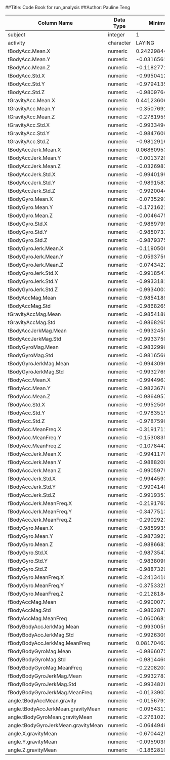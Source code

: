 ##Title: Code Book for run_analysis
##Author: Pauline Teng

Column Name                         | Data Type | Minimum Value        | Maximum Value
----------------------------------- | --------- | -------------------- | --------------------
subject                             | integer   | 1                    | 30                 
activity                            | character | LAYING               | WALKING_UPSTAIRS   
tBodyAcc.Mean.X                     | numeric   | 0.242298449272727    | 0.279177960301325  
tBodyAcc.Mean.Y                     | numeric   | -0.0316561370181818  | -0.0144537072594949
tBodyAcc.Mean.Z                     | numeric   | -0.118277180099383   | -0.100985935692074 
tBodyAcc.Std.X                      | numeric   | -0.99504124          | 0.0764832471304546 
tBodyAcc.Std.Y                      | numeric   | -0.979413535862069   | 0.219952845181818  
tBodyAcc.Std.Z                      | numeric   | -0.980976484137931   | -0.0935184360181818
tGravityAcc.Mean.X                  | numeric   | 0.441236068541667    | 0.908399606896552  
tGravityAcc.Mean.Y                  | numeric   | -0.350769156818182   | 0.2005691803125    
tGravityAcc.Mean.Z                  | numeric   | -0.278195591724138   | 0.266233413475819  
tGravityAcc.Std.X                   | numeric   | -0.993349445862069   | -0.939673766818182 
tGravityAcc.Std.Y                   | numeric   | -0.984760977241379   | -0.901088770963325 
tGravityAcc.Std.Z                   | numeric   | -0.98129168137931    | -0.880682330706601 
tBodyAccJerk.Mean.X                 | numeric   | 0.0686095366464646   | 0.105897183954545  
tBodyAccJerk.Mean.Y                 | numeric   | -0.00137201536971429 | 0.0320774996545455 
tBodyAccJerk.Mean.Z                 | numeric   | -0.0326983629140909  | 0.00364494866063107
tBodyAccJerk.Std.X                  | numeric   | -0.994019934482759   | 0.0296014137090909 
tBodyAccJerk.Std.Y                  | numeric   | -0.989158120689655   | -0.0270976569090909
tBodyAccJerk.Std.Z                  | numeric   | -0.992004427241379   | -0.444640860909091 
tBodyGyro.Mean.X                    | numeric   | -0.0735291511680114  | 0.119614300727273  
tBodyGyro.Mean.Y                    | numeric   | -0.172162155445455   | -0.0451436890589205
tBodyGyro.Mean.Z                    | numeric   | -0.0046475084        | 0.109092913237986  
tBodyGyro.Std.X                     | numeric   | -0.986979955517241   | -0.377598602272727 
tBodyGyro.Std.Y                     | numeric   | -0.985073170689655   | -0.398959362766099 
tBodyGyro.Std.Z                     | numeric   | -0.987937566551724   | -0.1330599105      
tBodyGyroJerk.Mean.X                | numeric   | -0.119050870677727   | -0.0731134377315625
tBodyGyroJerk.Mean.Y                | numeric   | -0.0593756069681818  | -0.036876527389899 
tBodyGyroJerk.Mean.Z                | numeric   | -0.0743422650272727  | -0.0450693836894427
tBodyGyroJerk.Std.X                 | numeric   | -0.991854138275862   | -0.388955637727273 
tBodyGyroJerk.Std.Y                 | numeric   | -0.993318104482759   | -0.546043593651882 
tBodyGyroJerk.Std.Z                 | numeric   | -0.993400307586207   | -0.482172029090909 
tBodyAccMag.Mean                    | numeric   | -0.985418968275862   | 0.194598717272727  
tBodyAccMag.Std                     | numeric   | -0.986826527241379   | -0.126888896863636 
tGravityAccMag.Mean                 | numeric   | -0.985418968275862   | 0.194598717272727  
tGravityAccMag.Std                  | numeric   | -0.986826527241379   | -0.126888896863636 
tBodyAccJerkMag.Mean                | numeric   | -0.993245806206897   | -0.0662072290227273
tBodyAccJerkMag.Std                 | numeric   | -0.993375015172414   | -0.0363532663636364
tBodyGyroMag.Mean                   | numeric   | -0.983299607586207   | -0.137333612554545 
tBodyGyroMag.Std                    | numeric   | -0.981656969655172   | -0.223751816518182 
tBodyGyroJerkMag.Mean               | numeric   | -0.994309820689655   | -0.543885972272727 
tBodyGyroJerkMag.Std                | numeric   | -0.993276945862069   | -0.573942888021613 
fBodyAcc.Mean.X                     | numeric   | -0.994496322758621   | -0.0414589456      
fBodyAcc.Mean.Y                     | numeric   | -0.982367664137931   | 0.1231057773       
fBodyAcc.Mean.Z                     | numeric   | -0.986495766206897   | -0.198565773954545 
fBodyAcc.Std.X                      | numeric   | -0.995250992758621   | 0.118339545340909  
fBodyAcc.Std.Y                      | numeric   | -0.97835155862069    | 0.190673821868182  
fBodyAcc.Std.Z                      | numeric   | -0.978759603793103   | -0.1092913705      
fBodyAcc.MeanFreq.X                 | numeric   | -0.319171141631269   | -0.0209428055310345
fBodyAcc.MeanFreq.Y                 | numeric   | -0.15308350824613    | 0.128076957523023  
fBodyAcc.MeanFreq.Z                 | numeric   | -0.107844299474303   | 0.286965877634375  
fBodyAccJerk.Mean.X                 | numeric   | -0.994117062068965   | 0.00774466264545455
fBodyAccJerk.Mean.Y                 | numeric   | -0.988820999655172   | -0.042898966       
fBodyAccJerk.Mean.Z                 | numeric   | -0.990597965172414   | -0.38815349        
fBodyAccJerk.Std.X                  | numeric   | -0.994459398275862   | -0.0416593402068182
fBodyAccJerk.Std.Y                  | numeric   | -0.990414811034483   | -0.0801154312545455
fBodyAccJerk.Std.Z                  | numeric   | -0.991935782413793   | -0.500476129545455 
fBodyAccJerk.MeanFreq.X             | numeric   | -0.219176266215278   | 0.263820488655172  
fBodyAccJerk.MeanFreq.Y             | numeric   | -0.347751351072054   | 0.108166523701034  
fBodyAccJerk.MeanFreq.Z             | numeric   | -0.290292303180208   | 0.129477226520833  
fBodyGyro.Mean.X                    | numeric   | -0.985993540344828   | -0.237124032272727 
fBodyGyro.Mean.Y                    | numeric   | -0.987392253103448   | -0.477139862384066 
fBodyGyro.Mean.Z                    | numeric   | -0.988668107931035   | -0.158548504727273 
fBodyGyro.Std.X                     | numeric   | -0.987354722068966   | -0.423153909545455 
fBodyGyro.Std.Y                     | numeric   | -0.98380969137931    | -0.348864187370186 
fBodyGyro.Std.Z                     | numeric   | -0.988732922758621   | -0.205526546681818 
fBodyGyro.MeanFreq.X                | numeric   | -0.241341060754489   | 0.0289087194733538 
fBodyGyro.MeanFreq.Y                | numeric   | -0.375332544565931   | 0.0737505451791667 
fBodyGyro.MeanFreq.Z                | numeric   | -0.212818474897214   | 0.101044783556     
fBodyAccMag.Mean                    | numeric   | -0.990007266206896   | -0.0295832732681818
fBodyAccMag.Std                     | numeric   | -0.98628791137931    | -0.323464307272727 
fBodyAccMag.MeanFreq                | numeric   | -0.0600681274123529  | 0.320082676954545  
fBodyBodyAccJerkMag.Mean            | numeric   | -0.993005947241379   | 0.00382710664090909
fBodyBodyAccJerkMag.Std             | numeric   | -0.992630932068965   | -0.0977799986818182
fBodyBodyAccJerkMag.MeanFreq        | numeric   | 0.0817046208143603   | 0.428727917586207  
fBodyBodyGyroMag.Mean               | numeric   | -0.986607555172414   | -0.354449740454545 
fBodyBodyGyroMag.Std                | numeric   | -0.981446073103448   | -0.2723853645      
fBodyBodyGyroMag.MeanFreq           | numeric   | -0.220820330447482   | 0.154723197790323  
fBodyBodyGyroJerkMag.Mean           | numeric   | -0.99327833          | -0.584111049810215 
fBodyBodyGyroJerkMag.Std            | numeric   | -0.993482856896552   | -0.593735302105376 
fBodyBodyGyroJerkMag.MeanFreq       | numeric   | -0.0133907447233981  | 0.370064592413793  
angle.tBodyAccMean.gravity          | numeric   | -0.0156791396750104  | 0.0760052372590909 
angle.tBodyAccJerkMean.gravityMean  | numeric   | -0.0954311007272727  | 0.0470369997647922 
angle.tBodyGyroMean.gravityMean     | numeric   | -0.276102217727273   | 0.118881574046188  
angle.tBodyGyroJerkMean.gravityMean | numeric   | -0.06449492227475    | 0.0851886389585859 
angle.X.gravityMean                 | numeric   | -0.670442528275862   | -0.277273605729167 
angle.Y.gravityMean                 | numeric   | -0.0959038883229167  | 0.328083675454545  
angle.Z.gravityMean                 | numeric   | -0.186281046709699   | 0.217081473103448  